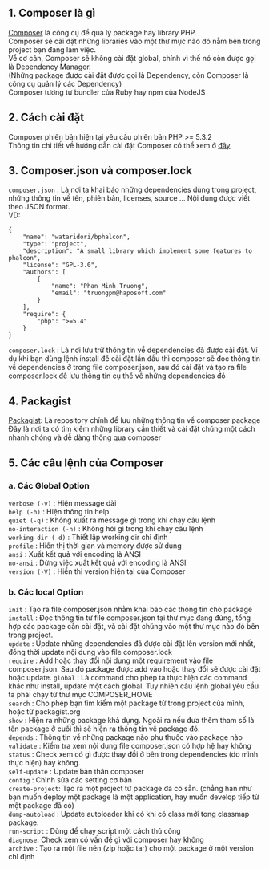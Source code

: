 ﻿## 1. Composer là gì
[Composer](https://getcomposer.org/) là công cụ để quả lý package hay library PHP.  
Composer sẽ cài đặt những libraries vào một thư mục nào đó nằm bên trong project bạn đang làm việc.  
Về cơ cản, Composer sẽ không cài đặt global, chính vì thế nó còn được gọi là Dependency Manager.  
(Những package được cài đặt được gọi là Dependency, còn Composer là công cụ quản lý các Dependency)  
Composer tương tự bundler của Ruby hay npm của NodeJS  
## 2. Cách cài đặt
Composer phiên bản hiện tại yêu cầu phiên bản PHP >= 5.3.2  
Thông tin chi tiết về hướng dẫn cài đặt Composer có thể xem ở [đây](https://getcomposer.org/download/)  
## 3. Composer.json và composer.lock
`composer.json` : Là nơi ta khai báo những dependencies dùng trong project, những thông tin về tên, phiên bản, licenses, source … Nội dung được viết theo JSON format.  
VD:  
 
    {
        "name": "wataridori/bphalcon",
        "type": "project",
        "description": "A small library which implement some features to phalcon",
        "license": "GPL-3.0",
        "authors": [
            {
                "name": "Phan Minh Truong",
                "email": "truongpm@haposoft.com"
            }
        ],
        "require": {
            "php": ">=5.4"
        }
    }
    
 `composer.lock` : Là nơi lưu trữ thông tin về dependencies đã được cài đặt. Ví dụ khi bạn dùng lệnh install để cài đặt lần đầu thì composer sẽ đọc thông tin về dependencies ở trong file composer.json, sau đó cài đặt và tạo ra file composer.lock để lưu thông tin cụ thể về những dependencies đó  
## 4. Packagist
 [Packagist]( https://packagist.org): Là repository chính để lưu những thông tin về composer package  
 Đây là nơi ta có tìm kiếm những library cần thiết và cài đặt chúng một cách nhanh chóng và dễ dàng thông qua composer
## 5. Các câu lệnh của Composer

### a. Các Global Option
`verbose (-v)` : Hiện message dài  
`help (-h)` : Hiện thông tin help  
`quiet (-q)` : Không xuất ra message gì trong khi chạy câu lệnh  
`no-interaction (-n)` : Không hỏi gì trong khi chạy câu lệnh  
`working-dir (-d)` : Thiết lập working dir chỉ định  
`profile` : Hiển thị thời gian và memory được sử dụng  
`ansi` : Xuất kết quả với encoding là ANSI  
`no-ansi` : Dừng việc xuất kết quả với encoding là ANSI  
`version (-V)` : Hiển thị version hiện tại của Composer  

### b. Các local Option
`init` : Tạo ra file composer.json nhằm khai báo các thông tin cho package  
`install` : Đọc thông tin từ file composer.json tại thư mục đang đứng, tổng hợp các package cần cài đặt, và cài đặt chúng vào một thư mục nào đó bên trong project.  
`update` : Update những dependencies đã được cài đặt lên version mới nhất, đồng thời update nội dung vào file composer.lock  
`require` : Add hoặc thay đổi nội dung một requirement vào file composer.json. Sau đó package được add vào hoặc thay đổi sẽ được cài đặt hoặc update.
`global` : Là command cho phép ta thực hiện các command khác như install, update một cách global. Tuy nhiên câu lệnh global yêu cầu ta phải chạy từ thư mục COMPOSER_HOME  
`search` : Cho phép bạn tìm kiếm một package từ trong project của mình, hoặc từ packagist.org  
`show` : Hiện ra những package khả dụng. Ngoài ra nếu đưa thêm tham số là tên package ở cuối thì sẽ hiện ra thông tin về package đó.  
`depends` : Thông tin về những package nào phụ thuộc vào package nào  
`validate` : Kiểm tra xem nội dung file composer.json có hợp hệ hay không  
`status` : Check xem có gì được thay đổi ở bên trong dependencies (do mình thực hiện) hay không.  
`self-update` : Update bản thân composer  
`config` : Chỉnh sửa các setting cơ bản  
`create-project`: Tạo ra một project từ package đã có sẵn. (chẳng hạn như bạn muốn deploy một package là một application, hay muốn develop tiếp từ một package đã có)  
`dump-autoload` : Update autoloader khi có khi có class mới tong classmap package.  
`run-script` : Dùng để chạy script một cách thủ công  
`diagnose`: Check xem có vấn đề gì với composer hay không  
`archive` : Tạo ra một file nén (zip hoặc tar) cho một package ở một version chỉ định  
